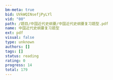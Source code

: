 ```yaml
---
bm-meta: true
bid: UVkWQINsefjPyLYl
vid: "00"
path: /题目/中国近代史纲要/中国近代史纲要复习题型.pdf
name: 中国近代史纲要复习题型
ext: pdf
visual: false
type: unknown
authors: []
tags: []
status: reading
rating: 0
progress: 14
total: 179
---
```

